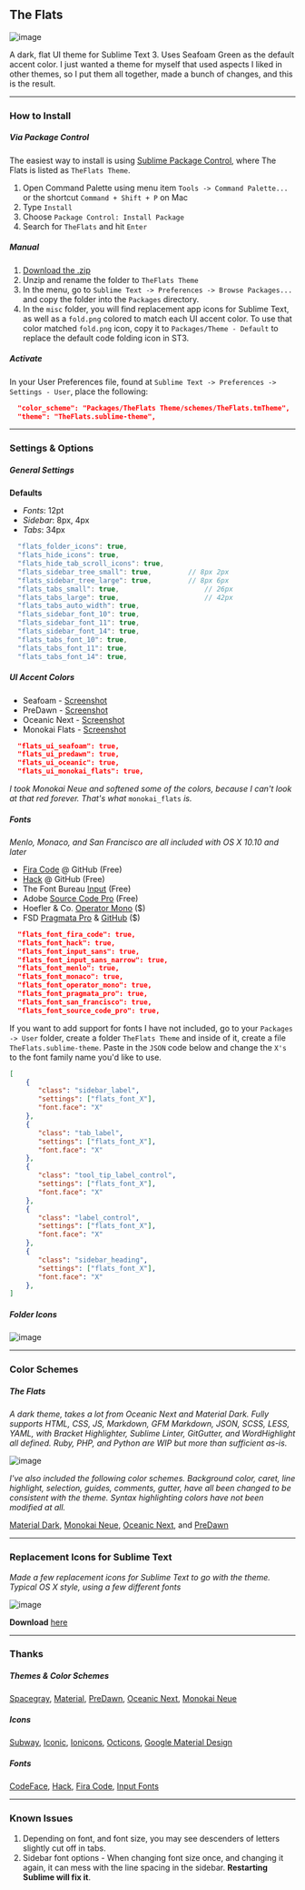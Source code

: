 ## The Flats

![image](https://raw.githubusercontent.com/mikedisbrow/theflats-theme/master/misc/screenshots/Seafoam.png)

A dark, flat UI theme for Sublime Text 3. Uses Seafoam Green as the default accent color.  I just wanted a theme for myself that used aspects I liked in other themes, so I put them all together, made a bunch of changes, and this is the result.

***

### How to Install
##### Via Package Control
The easiest way to install is using [Sublime Package Control](https://packagecontrol.io), where The Flats is listed as `TheFlats Theme`.

1. Open Command Palette using menu item `Tools -> Command Palette...` or the shortcut `Command + Shift + P` on Mac
2. Type `Install`
3. Choose `Package Control: Install Package`
4. Search for `TheFlats` and hit `Enter`

##### Manual

1. [Download the .zip](https://github.com/mikedisbrow/theflats-theme/archive/master.zip)
2. Unzip and rename the folder to `TheFlats Theme`
3. In the menu, go to `Sublime Text -> Preferences -> Browse Packages...` and copy the folder into the `Packages` directory. 
4. In the `misc` folder, you will find replacement app icons for Sublime Text, as well as a `fold.png` colored to match each UI accent color.  To use that color matched `fold.png` icon, copy it to `Packages/Theme - Default` to replace the default code folding icon in ST3.

##### Activate
In your User Preferences file, found at `Sublime Text -> Preferences -> Settings - User`, place the following:

```json
  "color_scheme": "Packages/TheFlats Theme/schemes/TheFlats.tmTheme",
  "theme": "TheFlats.sublime-theme",
```

***

### Settings & Options
##### General Settings
**Defaults**

* *Fonts*: 12pt  
* *Sidebar*: 8px, 4px
* *Tabs*: 34px

```js
  "flats_folder_icons": true,
  "flats_hide_icons": true,
  "flats_hide_tab_scroll_icons": true,
  "flats_sidebar_tree_small": true,			// 8px 2px
  "flats_sidebar_tree_large": true,			// 8px 6px	
  "flats_tabs_small": true,					    // 26px
  "flats_tabs_large": true,					    // 42px
  "flats_tabs_auto_width": true,
  "flats_sidebar_font_10": true,
  "flats_sidebar_font_11": true,
  "flats_sidebar_font_14": true,
  "flats_tabs_font_10": true,
  "flats_tabs_font_11": true,
  "flats_tabs_font_14": true,
```

##### UI Accent Colors
  * Seafoam - [Screenshot](https://raw.githubusercontent.com/mikedisbrow/theflats-theme/master/misc/screenshots/seafoam.png)
  * PreDawn - [Screenshot](https://raw.githubusercontent.com/mikedisbrow/theflats-theme/master/misc/screenshots/predawn.png)
  * Oceanic Next - [Screenshot](https://raw.githubusercontent.com/mikedisbrow/theflats-theme/master/misc/screenshots/oceanic.png)
  * Monokai Flats - [Screenshot](https://raw.githubusercontent.com/mikedisbrow/theflats-theme/master/misc/screenshots/monokai_flats.png)

```json
  "flats_ui_seafoam": true,
  "flats_ui_predawn": true,
  "flats_ui_oceanic": true,
  "flats_ui_monokai_flats": true,
```

*I took Monokai Neue and softened some of the colors, because I can't look at that red forever. That's what* `monokai_flats` *is.*

##### Fonts
*Menlo, Monaco, and San Francisco are all included with OS X 10.10 and later*

- [Fira Code](https://github.com/tonsky/FiraCode "Fira Code - GitHub") @ GitHub (Free)
- [Hack](https://github.com/chrissimpkins/Hack "Hack - GitHub") @ GitHub (Free)
- The Font Bureau [Input](http://input.fontbureau.com "Font Bureau Input Fonts") (Free)
- Adobe [Source Code Pro](https://github.com/adobe-fonts/source-code-pro) (Free)
- Hoefler & Co. [Operator Mono](http://www.typography.com/fonts/operator/overview/ "Operator") ($)
- FSD [Pragmata Pro](http://www.fsd.it/shop/fonts/pragmatapro "Pragmata Pro") & [GitHub](https://github.com/fabrizioschiavi/pragmatapro "Pragmata Pro GitHub") ($)


```json
  "flats_font_fira_code": true,
  "flats_font_hack": true,
  "flats_font_input_sans": true,
  "flats_font_input_sans_narrow": true,
  "flats_font_menlo": true,
  "flats_font_monaco": true,
  "flats_font_operator_mono": true,
  "flats_font_pragmata_pro": true,
  "flats_font_san_francisco": true,
  "flats_font_source_code_pro": true,
```

If you want to add support for fonts I have not included, go to your `Packages -> User` folder, create a folder `TheFlats Theme` and inside of it, create a file `TheFlats.sublime-theme`.  Paste in the `JSON` code below and change the `X's` to the font family name you'd like to use. 

```json
[
    {   
       "class": "sidebar_label",
       "settings": ["flats_font_X"],
       "font.face": "X"
    },
    {
       "class": "tab_label",
       "settings": ["flats_font_X"],
       "font.face": "X"
    },
    {
       "class": "tool_tip_label_control",
       "settings": ["flats_font_X"],
       "font.face": "X"
    },
    {
       "class": "label_control",
       "settings": ["flats_font_X"],
       "font.face": "X"
    },
    {
       "class": "sidebar_heading",
       "settings": ["flats_font_X"],
       "font.face": "X"
    },
]
```

##### Folder Icons

![image](https://raw.githubusercontent.com/mikedisbrow/theflats-theme/master/misc/screenshots/folders.png)

***
### Color Schemes
##### The Flats
*A dark theme, takes a lot from Oceanic Next and Material Dark. Fully supports HTML, CSS, JS, Markdown, GFM Markdown, JSON, SCSS, LESS, YAML, with Bracket Highlighter, Sublime Linter, GitGutter, and WordHighlight all defined. Ruby, PHP, and Python are WIP but more than sufficient as-is.*

![image](https://raw.githubusercontent.com/mikedisbrow/theflats-theme/master/misc/screenshots/highlighting.png)

*I've also included the following color schemes. Background color, caret, line highlight, selection, guides, comments, gutter, have all been changed to be consistent with the theme.  Syntax highlighting colors have not been modified at all.*

[Material Dark](https://github.com/equinusocio/material-theme), [Monokai Neue](https://github.com/josh-kaplan/sublime-monokai-neue), [Oceanic Next](https://github.com/voronianski/oceanic-next-color-scheme), and [PreDawn](https://github.com/jamiewilson/predawn)

***

### Replacement Icons for Sublime Text

*Made a few replacement icons for Sublime Text to go with the theme. Typical OS X style, using a few different fonts*

![image](https://raw.githubusercontent.com/mikedisbrow/theflats-theme/master/misc/screenshots/appicons.png)

**Download** [here](https://dl.dropboxusercontent.com/u/3312456/app_icons.zip)

***

### Thanks
##### Themes & Color Schemes
[Spacegray](https://github.com/kkga/spacegray), [Material](https://github.com/equinusocio/material-theme), [PreDawn](https://github.com/jamiewilson/predawn), [Oceanic Next](https://github.com/voronianski/oceanic-next-color-scheme), [Monokai Neue](https://github.com/josh-kaplan/sublime-monokai-neue)

##### Icons
[Subway](https://github.com/mariuszostrowski/subway), [Iconic](https://github.com/iconic/open-iconic), [Ionicons](https://github.com/driftyco/ionicons/), [Octicons](https://octicons.github.com/), [Google Material Design](https://design.google.com/icons/)

##### Fonts
[CodeFace](https://github.com/chrissimpkins/codeface), [Hack](https://github.com/chrissimpkins/Hack), [Fira Code](https://github.com/tonsky/FiraCode), [Input Fonts](http://input.fontbureau.com)

***

### Known Issues
1. Depending on font, and font size, you may see descenders of letters slightly cut off in tabs.
2. Sidebar font options - When changing font size once, and changing it again, it can mess with the line spacing in the sidebar.  **Restarting Sublime will fix it**.  

